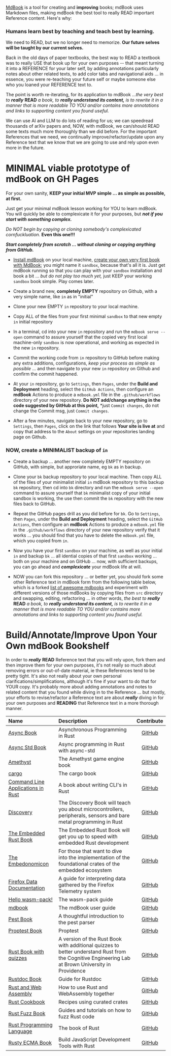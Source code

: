 [MdBook](https://rust-lang-nursery.GitHub.io/mdBook/) is a tool for creating and **improving** books; mdBook uses Markdown files, making mdBook the best tool to really READ important Reference content. Here's why:
### Humans learn best by teaching and teach best by learning.

We need to READ, but we no longer need to memorize. **Our future selves will be taught by our current selves.**

Back in the old days of paper textbooks, the best way to READ a textbook was to really USE that book up for your own purposes -- that meant turning it into a REFERENCE for your later self, by adding annotations particularly notes about other related texts, to add color tabs and navigational aids ... in essence, you were re-teaching your future self or maybe someone else who you loaned your REFERENCE text to.  

The point is worth re-iterating, for its application to mdBook ...*the very best to* ***really*** **READ** *a book, to* ***really understand its content,*** *is to rewrite it in a manner that is more readable TO YOU and/or contains more annotations and links to supporting content you found useful.*  

We can use AI and LLM to do lots of reading for us; we can speedread thousands of arXiv papers and, NOW, with mdBook, we can/should READ some texts much more thoroughly than we did before. For the important References that we need, we continually improve/refactor/update upon any Reference text that we know that we are going to use and rely upon even more in the future.
# MINIMAL viable prototype of mdBook on GH Pages

For your own sanity, **KEEP your initial MVP simple ... as simple as possible, at first.** 

Just get your minimal mdBook lesson working for YOU to learn mdBook. You will quickly be able to complexicate it for your purposes, but ***not if you start with something complex.***

*Do NOT begin by copying or cloning somebody's complexicated cornfuckluation.* **Even this one!!!** 

***Start completely from scratch ... without cloning or copying anything from GitHub.***

- [Install mdBook](https://rust-lang.github.io/mdBook/guide/installation.html) on your local machine, [create your own very first book with MdBook](https://rust-lang.github.io/mdBook/guide/creating.html); you might name it `sandbox`, because that's all it is. Just get mdBook running so that you can play with your `sandbox` installation and book a bit ... *but do not play too much yet,* just KEEP your working `sandbox` book simple. Play comes later.

- Create a brand new, **completely EMPTY** repository on Github, with a very simple name, like `in` as in "initial"

- Clone your new EMPTY `in` repository to your local machine.

- Copy ALL of the files from your first minimal `sandbox` to that new empty `in` initial repository

- In a terminal, cd into your new `in` repository and run the `mdbook serve --open` command to assure yourself that the copied very first local machine-only `sandbox` is now operational, and working as expected in the new `in` repository.

- Commit the working code from `in` repository to GitHub before making any extra additions, configurations, *keep your process as simple as possible* ... and then navigate to your new `in` repository on Github and confirm the commit happened.

- At your `in` repository, go to `Settings`, then `Pages`, under the **Build and Deployment** heading, select the `GitHub Actions`, then configure an **mdBook** Actions to produce a `mdbook.yml` file in the `.github/workflows` directory of your new repository.  **Do NOT add/change anything in the code suggested by GitHub at this point,** *just `Commit changes`, do not change the Commit msg, just `Commit changes`.

- After a few minutes, navigate back to your new repository, go to `Settings`, then `Pages`, click on the link that follows **Your site is live at** and copy that address to the `About` settings on your repositories landing page on Github.

### NOW, create a MINIMALIST backup of `in` 

- Create a backup ... another new completely EMPTY repository on GitHub, with simple, but approriate name, eg `bk` as in backup.

- Clone your `bk` backup repository to your local machine. Then copy ALL of the files of your minimalist initial `in` mdBook repository to this backup `bk` repository, then cd into `bk` directory and run the `mdbook serve --open` command to assure yourself that `bk` minimalist copy of your initial sandbox is working, the use then commit the `bk` repository with the new files back to GitHub.  

- Repeat the GitHub pages drill as you did before for `bk`. Go to `Settings`, then `Pages`, under the **Build and Deployment** heading, select the `GitHub Actions`, then configure an **mdBook** Actions to produce a `mdbook.yml` file in the `.github/workflows` directory of your new repository verify that it works ... you should find that you have to delete the `mdbook.yml` file, which you copied from `in`. 

- Now you have your first `sandbox` on your machine, as well as your initial `in` and backup `bk` ... all idential copies of that first `sandbox` working ... both on your machine and on GitHub ... now, with sufficient backups, you can go ahead and ***complexicate*** your mdBook life at will. 

- NOW you can fork this repository ... or better yet, you should fork some other Reference text in mdBook form from the following table below, which is a forked [list of awesome mdbooks](https://github.com/softprops/awesome-mdbook) and experiment with different versions of those mdBooks by copying files from `src` directory and swapping, editing, refactoring ... in other words, *the best to* ***really*** **READ** *a book, to* ***really understand its content,*** *is to rewrite it in a manner that is more readable TO YOU and/or contains more annotations and links to supporting content you found useful.* 

# Build/Annotate/Improve Upon Your Own mdBook Bookshelf

In order to ***really*** **READ** Reference text that you will rely upon, fork them and then improve them for your own purposes, it's not really so much about removing errors or out-of-date material, ie these References tend to be pretty tight.  It's also not really about your own personal clarifications/simplifications, although it's fine if your want to do that for YOUR copy. It's probably more about adding annotations and notes to related content that you found while diving in to the Reference ... but mostly, your efforts to revise/refactor a Reference text are about ***really*** diving in for your own purposes and **READING** that Reference text in a more thorough manner. 

| Name | Description | Contribute |
|:----|:-----------|:-------:|
| [Async Book](https://rust-lang.GitHub.io/async-book/index.html) | Asynchronous Programming in Rust | [GitHub](https://GitHub.com/rust-lang/async-book) |
| [Async Std Book](https://book.async.rs/) | Async programming in Rust with async-std | [GitHub](https://github.com/async-rs/async-std/tree/master/docs) |
| [Amethyst](https://www.amethyst.rs/book/latest/) | The Amethyst game engine book | [GitHub](https://GitHub.com/amethyst/amethyst) |
| [cargo](https://doc.rust-lang.org/cargo/) | The cargo book | [GitHub](https://GitHub.com/rust-lang/cargo/tree/master/src/doc/src) |
| [Command Line Applications in Rust](https://rust-lang-nursery.GitHub.io/cli-wg/) | A book about writing CLI's in Rust | [GitHub](https://GitHub.com/rust-lang-nursery/cli-wg/tree/master/src) |
| [Discovery](https://docs.rust-embedded.org/discovery/index.html) | The Discovery Book will teach you about microcontrollers, peripherals, sensors and bare metal programming in Rust | [GitHub](https://GitHub.com/rust-embedded/discovery) |
| [The Embedded Rust Book](https://docs.rust-embedded.org/book/index.html) | The Embedded Rust Book will get you up to speed with embedded Rust development | [GitHub](https://GitHub.com/rust-embedded/book) |
| [The Embedonomicon](https://docs.rust-embedded.org/embedonomicon/index.html) | For those that want to dive into the implementation of the foundational crates of the embedded ecosystem | [GitHub](https://GitHub.com/rust-embedded/embedonomicon) |
| [Firefox Data Documentation](https://github.com/mozilla/firefox-data-docs) | A guide for interpreting data gathered by the Firefox Telemetry system | [GitHub](https://github.com/mozilla/firefox-data-docs) |
| [Hello wasm-pack!](https://rustwasm.GitHub.io/wasm-pack/book/) | The wasm-pack guide | [GitHub](https://GitHub.com/rustwasm/wasm-pack/tree/master/docs/src) |
| [mdbook](https://rust-lang-nursery.GitHub.io/mdBook/)| The mdBook user guide | [GitHub](https://GitHub.com/rust-lang-nursery/mdBook)|
| [Pest Book](https://pest.rs/book/) | A thoughtful introduction to the pest parser | [GitHub](https://github.com/pest-parser/book) |
| [Proptest Book](https://altsysrq.github.io/proptest-book/intro.html) | Proptest | [GitHub](https://github.com/AltSysrq/proptest/tree/master/book) |
| [Rust Book with quizzes](https://rust-book.cs.brown.edu/) | A version of the Rust Book with additional quizzes to better understand Rust from the Cognitive Engineering Lab at Brown University in Providence | [GitHub](https://github.com/cognitive-engineering-lab/rust-book) |
| [Rustdoc Book](https://doc.rust-lang.org/stable/rustdoc/) | Guide for Rustdoc | [GitHub](https://github.com/rust-lang/rust/tree/master/src/doc/rustdoc) |
| [Rust and Web Assembly](https://rustwasm.GitHub.io/book/) | How to use Rust and WebAssembly together | [GitHub](https://GitHub.com/rustwasm/book/) |
| [Rust Cookbook](https://rust-lang-nursery.GitHub.io/rust-cookbook/) | Recipes using curated crates | [GitHub](https://GitHub.com/rust-lang-nursery/rust-cookbook)
| [Rust Fuzz Book](https://rust-fuzz.github.io/book/) | Guides and tutorials on how to fuzz Rust code | [GitHub](https://GitHub.com/rust-fuzz/book) |
| [Rust Programming Language](https://doc.rust-lang.org/book/2018-edition/foreword.html) | The book of Rust | [GitHub](https://GitHub.com/rust-lang/book) |
| [Rusty ECMA Book](https://rusty-ecma.github.io/rusty-ecma-book/) | Build JavaScript Development Tools with Rust | [GitHub](https://GitHub.com/freemasen/rusty-ecma-book/) |
